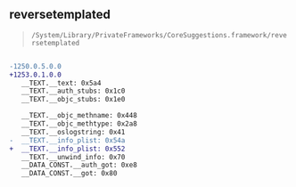 ## reversetemplated

> `/System/Library/PrivateFrameworks/CoreSuggestions.framework/reversetemplated`

```diff

-1250.0.5.0.0
+1253.0.1.0.0
   __TEXT.__text: 0x5a4
   __TEXT.__auth_stubs: 0x1c0
   __TEXT.__objc_stubs: 0x1e0

   __TEXT.__objc_methname: 0x448
   __TEXT.__objc_methtype: 0x2a8
   __TEXT.__oslogstring: 0x41
-  __TEXT.__info_plist: 0x54a
+  __TEXT.__info_plist: 0x552
   __TEXT.__unwind_info: 0x70
   __DATA_CONST.__auth_got: 0xe8
   __DATA_CONST.__got: 0x80

```
